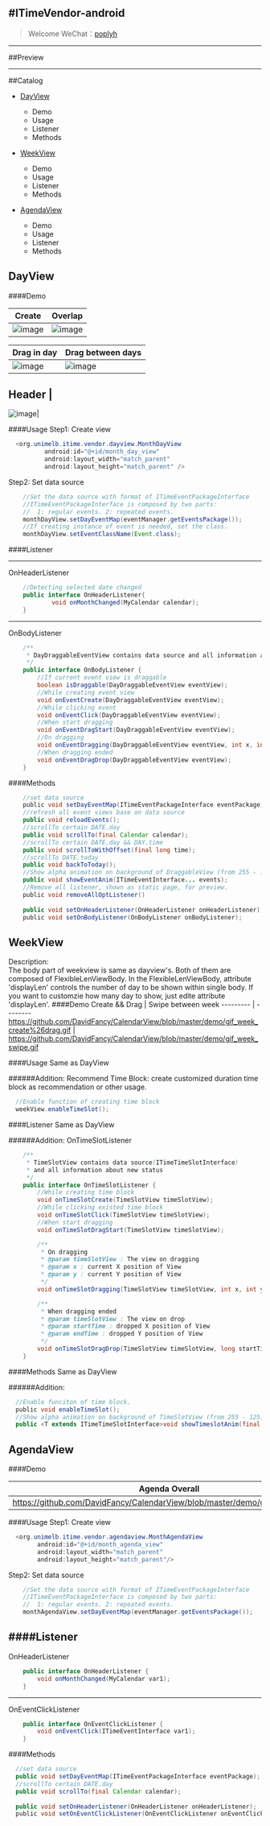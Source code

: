 #ITimeVendor-android
-------------

> Welcome 
  WeChat：[poplyh]()  
---
##Preview

---
##Catalog
  
  * [DayView](#DayView)
    * Demo
    * Usage
    * Listener
    * Methods

  * [WeekView](#WeekView)
    * Demo
    * Usage
    * Listener
    * Methods

  * [AgendaView](#AgendaView)
    * Demo
    * Usage
    * Listener
    * Methods

DayView
------

####Demo

Create  | Overlap
--------- | --------
![image](https://github.com/DavidFancy/CalendarView/blob/master/demo/gif_dayview_create.gif)  | ![image](https://github.com/DavidFancy/CalendarView/blob/master/demo/gif_dayview_overlap.gif)

  
Drag in day  | Drag between days
--------- | --------
![image](https://github.com/DavidFancy/CalendarView/blob/master/demo/gif_dayview_drag.gif)   | ![image](https://github.com/DavidFancy/CalendarView/blob/master/demo/gif_dayview_dragDay.gif) 

Header  |
---------
![image](https://github.com/DavidFancy/CalendarView/blob/master/demo/gif_dayview_other.gif)|
  
####Usage
Step1: Create view
```Java
  <org.unimelb.itime.vendor.dayview.MonthDayView
          android:id="@+id/month_day_view"
          android:layout_width="match_parent"
          android:layout_height="match_parent" />
```
Step2: Set data source
```Java
    //Set the data source with format of ITimeEventPackageInterface
    //ITimeEventPackageInterface is composed by two parts:
    //  1: regular events. 2: repeated events.
    monthDayView.setDayEventMap(eventManager.getEventsPackage());
    //If creating instance of event is needed, set the class.
    monthDayView.setEventClassName(Event.class);
```
####Listener

-----------
OnHeaderListener
```Java
    //Detecting selected date changed
    public interface OnHeaderListener{
            void onMonthChanged(MyCalendar calendar);
    }
```

-----------
OnBodyListener
```Java
    /**
     * DayDraggableEventView contains data source and all information about new status
     */
    public interface OnBodyListener {
        //If current event view is draggable
        boolean isDraggable(DayDraggableEventView eventView);
        //While creating event view
        void onEventCreate(DayDraggableEventView eventView);
        //While clicking event
        void onEventClick(DayDraggableEventView eventView);
        //When start dragging
        void onEventDragStart(DayDraggableEventView eventView);
        //On dragging
        void onEventDragging(DayDraggableEventView eventView, int x, int y);
        //When dragging ended
        void onEventDragDrop(DayDraggableEventView eventView);
    }
```
####Methods
```Java
    //set data source
    public void setDayEventMap(ITimeEventPackageInterface eventPackage);
    //refresh all event views base on data source
    public void reloadEvents();
    //scrollTo certain DATE.day
    public void scrollTo(final Calendar calendar);
    //scrollTo certain DATE.day && DAY.time
    public void scrollToWithOffset(final long time);
    //scrollTo DATE.today
    public void backToToday();
    //Show alpha animation on background of DraggableView (from 255 - 125).
    public void showEventAnim(ITimeEventInterface... events);
    //Remove all listener, shown as static page, for preview.
    public void removeAllOptListener()
    
    public void setOnHeaderListener(OnHeaderListener onHeaderListener);
    public void setOnBodyListener(OnBodyListener onBodyListener);
```
WeekView
------
Description: <br>
The body part of weekview is same as dayview's. Both of them are composed of FlexibleLenViewBody.
In the FlexibleLenViewBody, attribute 'displayLen' controls the number of day to be shown within single body.
If you want to customzie how many day to show, just edite attribute 'displayLen'.
####Demo
Create && Drag  | Swipe between week
--------- | --------
https://github.com/DavidFancy/CalendarView/blob/master/demo/gif_week_create%26drag.gif  | https://github.com/DavidFancy/CalendarView/blob/master/demo/gif_week_swipe.gif 

####Usage
Same as DayView<br>
  
######Addition:
  Recommend Time Block: create customized duration time block as recommendation or other usage.
```Java
  //Enable function of creating time block
  weekView.enableTimeSlot();
```
####Listener
Same as DayView<br>
  
######Addition:
OnTimeSlotListener
```Java
    /**
     * TimeSlotView contains data source(ITimeTimeSlotInterface)
     * and all information about new status
     */
    public interface OnTimeSlotListener {
        //While creating time block
        void onTimeSlotCreate(TimeSlotView timeSlotView);
        //While clicking existed time block
        void onTimeSlotClick(TimeSlotView timeSlotView);
        //When start dragging
        void onTimeSlotDragStart(TimeSlotView timeSlotView);

        /**
         * On dragging
         * @param timeSlotView : The view on dragging
         * @param x : current X position of View
         * @param y : current Y position of View
         */
        void onTimeSlotDragging(TimeSlotView timeSlotView, int x, int y);

        /**
         * When dragging ended
         * @param timeSlotView : The view on drop
         * @param startTime : dropped X position of View
         * @param endTime : dropped Y position of View
         */
        void onTimeSlotDragDrop(TimeSlotView timeSlotView, long startTime, long endTime);
    }
```
####Methods
Same as DayView<br>

######Addition:
```Java
  //Enable funciton of time block.
  public void enableTimeSlot();
  //Show alpha animation on background of TimeSlotView (from 255 - 125).
  public <T extends ITimeTimeSlotInterface>void showTimeslotAnim(final T ... timeslots);
```

AgendaView
------

####Demo

Agenda Overall  | Float window
--------- | --------
https://github.com/DavidFancy/CalendarView/blob/master/demo/gif_agenda_all.gif  | https://github.com/DavidFancy/CalendarView/blob/master/demo/gif_agenda_floatWindow.gif  

####Usage
Step1: Create view
```Java
  <org.unimelb.itime.vendor.agendaview.MonthAgendaView
        android:id="@+id/month_agenda_view"
        android:layout_width="match_parent"
        android:layout_height="match_parent"/>
```
Step2: Set data source
```Java
    //Set the data source with format of ITimeEventPackageInterface
    //ITimeEventPackageInterface is composed by two parts:
    //  1: regular events. 2: repeated events.
    monthAgendaView.setDayEventMap(eventManager.getEventsPackage());
```
####Listener
-----------
OnHeaderListener
```Java
    public interface OnHeaderListener {
        void onMonthChanged(MyCalendar var1);
    }
```
-----------
OnEventClickListener
```Java
    public interface OnEventClickListener {
        void onEventClick(ITimeEventInterface var1);
    }
```
####Methods
```Java
  //set data source
  public void setDayEventMap(ITimeEventPackageInterface eventPackage);
  //scrollTo certain DATE.day
  public void scrollTo(final Calendar calendar);
  
  public void setOnHeaderListener(OnHeaderListener onHeaderListener);
  public void setOnEventClickListener(OnEventClickListener onEventClickListener);
```
